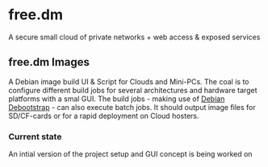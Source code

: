 # free.dm
A secure small cloud of private networks + web access & exposed services

## free.dm Images
A Debian image build UI &amp; Script for Clouds and Mini-PCs. The coal is to configure different build jobs for several architectures and hardware target platforms with a smal GUI. The build jobs - making use of [Debian Debootstrap](https://wiki.debian.org/de/Debootstrap) - can also execute batch jobs. It should output image files for SD/CF-cards or for a rapid deployment on Cloud hosters.

### Current state

An intial version of the project setup and GUI concept is being worked on
